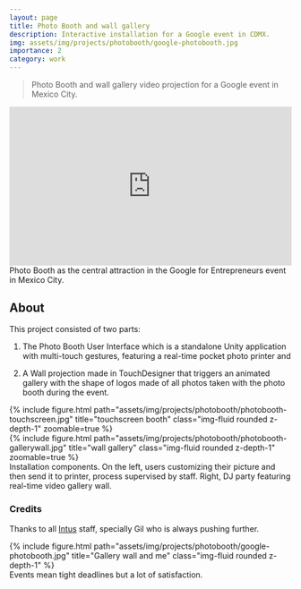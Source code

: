 ```yaml
---
layout: page
title: Photo Booth and wall gallery
description: Interactive installation for a Google event in CDMX.
img: assets/img/projects/photobooth/google-photobooth.jpg
importance: 2
category: work
---
```


> Photo Booth and wall gallery video projection for a Google event in Mexico City.

<div>
    <style>
        .embed-container {
            position: relative;
            padding-bottom: 56.25%;
            height: 0;
            overflow: hidden;
            max-width: 100%;
        }
        .embed-container iframe,
        .embed-container object,
        .embed-container embed {
            position: absolute;
            top: 0;
            left: 0;
            width: 100%;
            height: 100%;
        }
    </style>
    <div class='embed-container'>
        <iframe src="https://player.vimeo.com/video/158914987?h=d00db5a916&autoplay=1&loop=1" width="640" height="360" frameborder="0" allow="autoplay; fullscreen; picture-in-picture" allowfullscreen></iframe>
    </div>
</div>
<div class="caption">
    Photo Booth as the central attraction in the Google for Entrepreneurs event in Mexico City.
</div>

## About

This project consisted of two parts:

1. The Photo Booth User Interface which is a standalone Unity application with multi-touch gestures, featuring a real-time pocket photo printer and

2. A Wall projection made in TouchDesigner that triggers an animated gallery with the shape of logos made of all photos taken with the photo booth during the event.

<div class="row">
    <div class="col-sm mt-3 mt-md-0">
        {% include figure.html path="assets/img/projects/photobooth/photobooth-touchscreen.jpg" title="touchscreen booth" class="img-fluid rounded z-depth-1" zoomable=true %}
    </div>
    <div class="col-sm mt-3 mt-md-0">
        {% include figure.html path="assets/img/projects/photobooth/photobooth-gallerywall.jpg" title="wall gallery" class="img-fluid rounded z-depth-1" zoomable=true %}
    </div>
</div>
<div class="caption">
    Installation components. On the left, users customizing their picture and then send it to printer, process supervised by staff. Right, DJ party featuring real-time video gallery wall.
</div>

### Credits

Thanks to all [Intus](https://intus.tv) staff, specially Gil who is always pushing further.

<div class="row">
    <div class="col-sm mt-3 mt-md-0">
        {% include figure.html path="assets/img/projects/photobooth/google-photobooth.jpg" title="Gallery wall and me" class="img-fluid rounded z-depth-1" %}
    </div>
</div>
<div class="caption">
    Events mean tight deadlines but a lot of satisfaction.
</div>